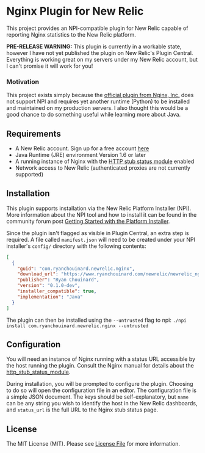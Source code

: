 # Nginx Plugin for New Relic

This project provides an NPI-compatible plugin for New Relic capable of
reporting Nginx statistics to the New Relic platform.

**PRE-RELEASE WARNING:** This plugin is currently in a workable state, however
I have not yet published the plugin on New Relic's Plugin Central. Everything is
working great on my servers under my New Relic account, but I can't promise it
will work for you!


### Motivation

This project exists simply because the [official plugin from Nginx, Inc.](http://newrelic.com/plugins/nginx-inc/13)
does not support NPI and requires yet another runtime (Python) to be
installed and maintained on my production servers. I also thought this would be
a good chance to do something useful while learning more about Java.


## Requirements

- A New Relic account. Sign up for a free account [here](http://newrelic.com)
- Java Runtime (JRE) environment Version 1.6 or later
- A running instance of Nginx with the [HTTP stub status module](http://nginx.org/en/docs/http/ngx_http_stub_status_module.html) enabled
- Network access to New Relic (authenticated proxies are not currently supported)


## Installation

This plugin supports installation via the New Relic Platform Installer (NPI).
More information about the NPI tool and how to install it can be found in the
community forum post [Getting Started with the Platform Installer](https://discuss.newrelic.com/t/getting-started-with-the-platform-installer/842).

Since the plugin isn't flagged as visible in Plugin Central, an extra step is
required. A file called `manifest.json` will need to be created under your
NPI installer's `config/` directory with the following contents:

```json
[
  {
    "guid": "com.ryanchouinard.newrelic.nginx",
    "download_url": "https://www.ryanchouinard.com/newrelic/newrelic_nginx_plugin-0.1.0-dev.tar.gz",
    "publisher": "Ryan Chouinard",
    "version": "0.1.0-dev",
    "installer_compatible": true,
    "implementation": "Java"
  }
]
```

The plugin can then be installed using the `--untrusted` flag to npi:
`./npi install com.ryanchouinard.newrelic.nginx --untrusted`


## Configuration

You will need an instance of Nginx running with a status URL accessible by the
host running the plugin. Consult the Nginx manual for details about the
[http_stub_status_module](http://nginx.org/en/docs/http/ngx_http_stub_status_module.html).

During installation, you will be prompted to configure the plugin. Choosing
to do so will open the configuration file in an editor. The configuration file
is a simple JSON document. The keys should be self-explanatory, but `name` can
be any string you wish to identify the host in the New Relic dashboards, and
`status_url` is the full URL to the Nginx stub status page.


## License

The MIT License (MIT). Please see [License File](LICENSE.md) for more information.
